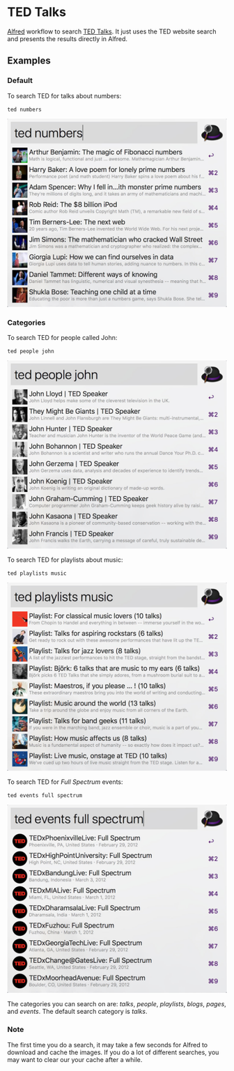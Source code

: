 # TED Talks

[Alfred](https://www.alfredapp.com) workflow to search [TED Talks](https://www.ted.com). It just uses the TED website search and presents the results directly in Alfred.


## Examples
### Default
To search TED for talks about numbers:
```
ted numbers
```
<img src="https://raw.githubusercontent.com/thefella/alfred-tedtalks/master/Screenshots/default.jpg" width="550">


### Categories 
To search TED for people called John: 
```
ted people john
```
<img src="https://raw.githubusercontent.com/thefella/alfred-tedtalks/master/Screenshots/people.jpg" width="550">


To search TED for playlists about music: 
```
ted playlists music
```
<img src="https://raw.githubusercontent.com/thefella/alfred-tedtalks/master/Screenshots/playlists.jpg" width="550">


To search TED for *Full Spectrum* events: 
```
ted events full spectrum
```
<img src="https://raw.githubusercontent.com/thefella/alfred-tedtalks/master/Screenshots/events.jpg" width="550">

The categories you can search on are: *talks*, *people*, *playlists*, *blogs*, *pages*, and *events*. The default search category is *talks*.

### Note
The first time you do a search, it may take a few seconds for Alfred to download and cache the images. If you do a lot of different searches, you may want to clear our your cache after a while.